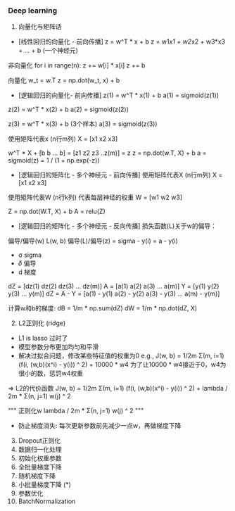 ### Deep learning
1. 向量化与矩阵话
- [线性回归的向量化 - 前向传播] 
z = w^T * x + b
z = w1*x1 + w2*x2 + w3*x3 + ... + b (一个神经元)

非向量化
for i in range(n):
    z += w[i] * x[i]
z += b

向量化
w_t = w.T
z = np.dot(w_t, x) + b


- [逻辑回归的向量化- 前向传播] 
z(1) = w^T * x(1) + b
a(1) = sigmoid(z(1))

z(2) = w^T * x(2) + b
a(2) = sigmoid(z(2))

z(3) = w^T * x(3) + b (3个样本)
a(3) = sigmoid(z(3))

使用矩阵代表x (n行m列)
X = [x1 x2 x3]

w^T * X + [b b ... b] = [z1 z2 z3 ..z(m)] = z
z = np.dot(w.T, X) + b
a = sigmoid(z) = 1 / (1 + np.exp(-z))


- [逻辑回归的矩阵化 - 多个神经元 - 前向传播] 
使用矩阵代表X (n行m列)
X = [x1 x2 x3]

使用矩阵代表W (n行k列) 代表每层神经的权重
W = [w1 w2 w3]

Z = np.dot(W.T, X) + b
A = relu(Z)

- [逻辑回归的矩阵化 - 多个神经元 - 反向传播] 
损失函数(L)关于w的偏导：

偏导/偏导(w) L(w, b)
偏导(L)/偏导(z) = sigma - y(i) = a - y(i)
* σ sigma
* 𝛿 偏导
* d 梯度

dZ = [dz(1) dz(2) dz(3) ... dz(m)]
A = [a(1) a(2) a(3) ... a(m)]
Y = [y(1) y(2) y(3) ... y(m)]
dZ = A - Y = [a(1) - y(1) a(2) - y(2) a(3) - y(3) ... a(m) - y(m)]

计算w和b的梯度:
dB = 1/m * np.sum(dZ)
dW = 1/m * np.dot(dZ, X)

2. L2正则化 (ridge)
* L1 is lasso 过时了
* 模型参数分布更加均匀和平滑
* 解决过拟合问题，修改某些特征值的权重为0
e.g., J(w, b) = 1/2m Σ(m, i=1) (f(i, (w,b)(x^i) - y(i)) ^ 2) + 10000 * w4
为了让10000 * w4接近于0，w4为很小的数，惩罚w4权重

=> L2的代价函数
J(w, b) = 1/2m Σ(m, i=1) (f(i, (w,b)(x^i) - y(i)) ^ 2) + lambda / 2m * Σ(n, j=1) w(j) ^ 2

""" 正则化w
lambda / 2m * Σ(n, j=1) w(j) ^ 2
"""
* 防止梯度消失: 每次更新参数前先减少一点w，再做梯度下降

3. Dropout正则化
4. 数据归一化处理
5. 初始化权重参数
6. 全批量梯度下降
7. 随机梯度下降
8. 小批量梯度下降 (*)
9. 参数优化
10. BatchNormalization